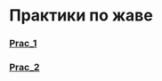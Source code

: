 # Практики по жаве

### **[Prac_1](https://github.com/Derev005/Java/tree/main/prac_1)**
### **[Prac_2](https://github.com/Derev005/Java/tree/main/prac_2)**

